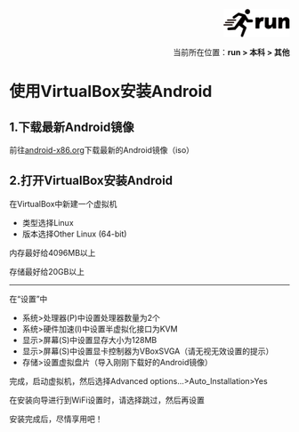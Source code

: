 <div align="right"><a href="https://github.com/YuXiang187/run"><img src="./assets/run_logo.svg" alt="SVG Image" height="50"></a></div>
<p align="right">当前所在位置：<strong>run > 本科 > 其他</strong></p>

# 使用VirtualBox安装Android

## 1.下载最新Android镜像

前往[android-x86.org](https://www.android-x86.org/)下载最新的Android镜像（iso）

## 2.打开VirtualBox安装Android

在VirtualBox中新建一个虚拟机

* 类型选择Linux
* 版本选择Other Linux (64-bit)

内存最好给4096MB以上

存储最好给20GB以上

---

在“设置”中

* 系统>处理器(P)中设置处理器数量为2个
* 系统>硬件加速(l)中设置半虚拟化接口为KVM
* 显示>屏幕(S)中设置显存大小为128MB
* 显示>屏幕(S)中设置显卡控制器为VBoxSVGA（请无视无效设置的提示）
* 存储>设置虚拟盘片（导入刚刚下载好的Android镜像）

完成，启动虚拟机，然后选择Advanced options...>Auto_Installation>Yes

在安装向导进行到WiFi设置时，请选择跳过，然后再设置

安装完成后，尽情享用吧！